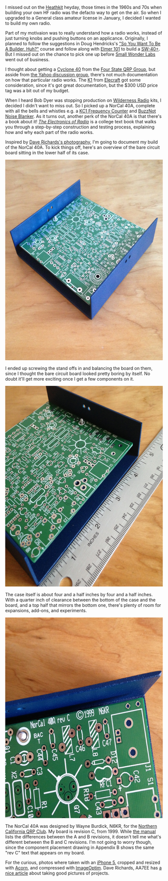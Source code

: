 <!--
title: Building my first HF radio
created: 6 May 2014 - 7:15 am
updated: 8 May 2014 - 6:40 am
publish: 8 May 2014
slug: norcal-40a
tags: building, radio
-->

I missed out on the [Heathkit][] heyday, those times in the 1960s and 70s when
building your own HF radio was the defacto way to get on the air. So when
I upgraded to a General class amateur license in January, I decided I wanted to
build my own radio.

Part of my motivaion was to really understand how a radio works, instead of
just turning knobs and pushing buttons on an applicance. Originally, I planned
to follow the suggestions in Doug Hendricks's ["So You Want To Be A Builder,
Huh?"][builder] course and follow along with [Elmer 101][] to build a
[SW-40+][].  But I missed out on the chance to pick one up before [Small Wonder
Labs][] went out of business.

I thought about getting a [Cyclone 40][] from the [Four State QRP Group][], but
asside from [the Yahoo discussion group][yahoo], there's not much documentation
on how that particular radio works. The [K1][] from [Elecraft][] got some
consideration, since it's got great documentation, but the $300 USD price tag
was a bit out of my budget.

When I heard Bob Dyer was stopping production on [Wilderness Radio][] kits, I
decided I didn't want to miss out. So I picked up a NorCal 40A, complete with
all the bells and whistles e.g. a [KC1 Frequency Counter][] and [BuzzNot Noise
Blanker][]. As it turns out, another perk of the NorCal 40A is that there's a
book about it! [_The Electronics of Radio_][book] is a college text book that
walks you through a step-by-step construction and testing process, explaining
how and why each part of the radio works.

Inspired by [Dave Richards's photography][aa7ee], I'm going to document my build
of the NorCal 40A. To kick things off, here's an overview of the bare circuit
board sitting in the lower half of its case.

<img class="game art" src="/images/norcal-40a-board-overview.jpg" width="640px" height="640px"
       alt="Looking down on the NorCal 40A circuit board balanced on stand offs in the bottom half of its case."
     title="Looking down on the NorCal 40A circuit board balanced on stand offs in the bottom half of its case." />

I ended up screwing the stand offs in and balancing the board on them, since I
thought the bare circuit board looked pretty boring by itself. No doubt it'll
get more exciting once I get a few components on it.

<img class="game art" src="/images/norcal-40a-board-size.jpg" width="640px" height="640px"
       alt="Viewing the NorCal 40A from the side with a ruler next to the case."
     title="Viewing the NorCal 40A from the side with a ruler next to the case." />

The case itself is about four and a half inches by four and a half inches.
With a quarter inch of clearance between the bottom of the case and the
board, and a top half that mirrors the bottom one, there's plenty of room for
expansions, add-ons, and experiments.

<img class="game art" src="/images/norcal-40a-board-name.jpg" width="640px" height="640px"
       alt="Zoomed in on the NorCal 40A circuit board showing the text &ldquo;NorCal 40A rev C &copy;1999 N6KR&rdquo;"
     title="Zoomed in on the NorCal 40A circuit board showing the text &ldquo;NorCal 40A rev C &copy;1999 N6KR&rdquo;" />

The NorCal 40A was designed by Wayne Burdick, N6KR, for the [Northern California
QRP Club][]. My board is revision C, from 1999. While [the manual][] lists the
differences between the A and B revisions, it doesn't tell me what's different
between the B and C revisions. I'm not going to worry though, since the
component placement drawing in Appendix B shows the same "rev C" text that
appears on my board.

For the curious, photos where taken with an [iPhone 5][], cropped and resized
with [Acorn][], and compressed with [ImageOptim][]. Dave Richards, AA7EE has
[a nice article][] about taking good pictures of projects.


[Heathkit]: http://heathkit.com/ "Various (Heathkit): We won't let you fail"
[Elmer 101]: http://qsl.net/kf4trd/lessons.htm "KF4TRD (QSL.net): Elmer 101 Lessons"
[builder]: http://zerobeat.net/qrp/authors/buildpart1.html "Doug Hendricks, KI6DS (Zerobeat.net): So You Want To Be A Builder, Huh?"
[SW-40+]: http://smallwonderlabs.com/docs/SW40+_manual.pdf "Dave Benson, K1SWL (Small Wonder Labs): Instruction Manual: The &ldquo;Small Wonder - 40+&rdquo; 40 Meter Superhet Transceiver Kit"
[Small Wonder Labs]: http://smallwonderlabs.com/ "Dave Benson, K1SWL (Small Wonder Labs): Quality kits for the amateur radio enthusiast"
[Wilderness Radio]: http://fix.net/~jparker/wild.html "Bob Dyer, K6KK (Wilderness Radio): Kits aimed specifically at the outdoor QRP enthusiast"
[book]: http://cambridge.org/us/academic/subjects/engineering/rf-and-microwave-engineering/electronics-radio "David Rutledge (Cambridge University Press): The Electronics of Radio"
[Cyclone 40]: http://4sqrp.com/cyclone.php "David Cripe, NM0S (Four State QRP Group): Cyclone 40M Transceiver"
[Four State QRP Group]: http://4sqrp.com/ "Various (Four State QRP Group): Little Radios, Big Fun!"
[yahoo]: https://groups.yahoo.com/neo/groups/cyclone40/info "Various (Yahoo): NM0S Cyclone Transceiver"
[K1]: http://elecraft.com/k1_page.htm "Various (Elecraft): K1 Four Band and Two Band HF Transceiver"
[Elecraft]: http://elecraft.com/ "Various (Elecraft): Hands-On Ham Radio"
[KC1 Frequency Counter]: http://fix.net/~jparker/wilderness/kc1.htm "Bob Dyer, K6KK (Wilderness Radio): KC1 Keyer/Frequency Counter"
[BuzzNot Noise Blanker]: http://fix.net/~jparker/wilderness/buznt.htm "Bob Dyer, K6KK (Wilderness Radio): BuzzNot Noise Blanker"
[aa7ee]: http://aa7ee.wordpress.com/ "Dave Richards, AA7EE: Home"
[Northern California QRP Club]: http://norcalqrp.org/ "Various (NorCal QRP Club): Home"
[the manual]: http://ecee.colorado.edu/~ecen2420/Files/NorCal40A_Manual.pdf "Bob Dyer, K6KK &amp; Wayne Burdick, N6KR (Wilderness Radio): NorCal 40A 40-Meter CW Transceiver: Assembly and Operating Manual"
[iPhone 5]: http://support.apple.com/kb/sp655 "Various (Apple): iPhone 5 Technical Specification"
[Acorn]: http://flyingmeat.com/acorn/ "Gus &amp; Kirstin Mueller (Flying Meat): Acorn - The image editor for humans"
[ImageOptim]: http://imageoptim.com/ "@pornel (ImageOptim): Image compression made easy for Mac OS X"
[a nice article]: http://aa7ee.wordpress.com/2012/06/18/photography-and-air-spaced-variable-capacitors/ "Dave Richards, AA7EE: Photography and Air Speed Variable Capacitors"
